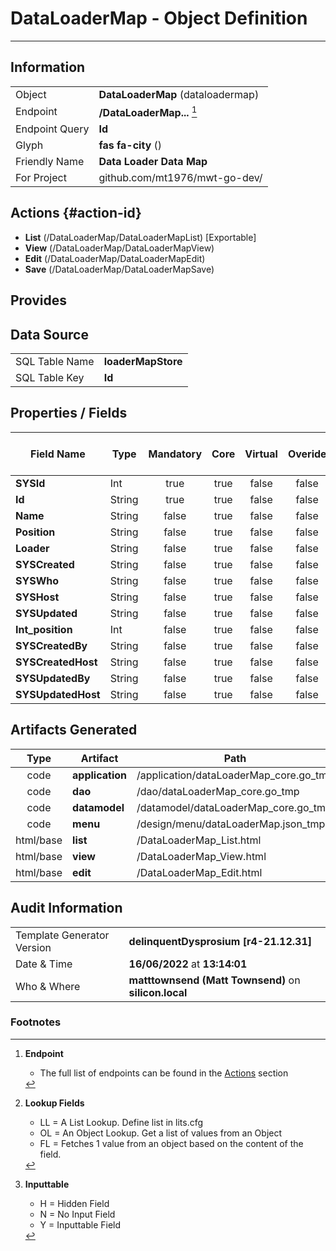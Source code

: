 # **DataLoaderMap** - Object Definition
---
##  Information
|   |   |
|---|---|
|Object         |**DataLoaderMap** (dataloadermap) |
|Endpoint 	    |**/DataLoaderMap...** [^1]|
|Endpoint Query |**Id**|
Glyph|**fas fa-city** ()
Friendly Name|**Data Loader Data Map**|
|For Project    |github.com/mt1976/mwt-go-dev/|

##  Actions {#action-id}
* **List** (/DataLoaderMap/DataLoaderMapList) [Exportable]
* **View** (/DataLoaderMap/DataLoaderMapView)
* **Edit** (/DataLoaderMap/DataLoaderMapEdit)
* **Save** (/DataLoaderMap/DataLoaderMapSave)









##  Provides







##  Data Source 
|   |   |
|---|---|
SQL Table Name       | **loaderMapStore**
SQL Table Key | **Id**



##  Properties / Fields
| Field Name| Type | Mandatory | Core | Virtual | Overide | Lookup [^2]| Lookup Object      | Lookup Field Source         | Lookup Return Value                | Inputable [^3]|DB Column|Default Value| No Change | Callout | Internal |
| -- | --  | :--: | :--: | :--: |:--: |:--: |:--: |-- |-- |:--: |-- | --| :--: | :--: | :--: |
|**SYSId**|Int|true|true|false|false|||||NH|_id|0|false|false|true|
|**Id**|String|true|true|false|false|||||Y|id||false|false|false|
|**Name**|String|false|true|false|false|||||Y|name||false|false|false|
|**Position**|String|false|true|false|false|||||Y|position||false|false|false|
|**Loader**|String|false|true|false|false|OL|DataLoader|Loader|Name|N|loader||false|false|false|
|**SYSCreated**|String|false|true|false|false|||||NH|_created||false|false|true|
|**SYSWho**|String|false|true|false|false|||||NH|_who||false|false|true|
|**SYSHost**|String|false|true|false|false|||||NH|_host||false|false|true|
|**SYSUpdated**|String|false|true|false|false|||||NH|_updated||false|false|true|
|**Int_position**|Int|false|true|false|false|||||Y|int_position|0|false|false|false|
|**SYSCreatedBy**|String|false|true|false|false|||||NH|_createdBy||false|false|true|
|**SYSCreatedHost**|String|false|true|false|false|||||NH|_createdHost||false|false|true|
|**SYSUpdatedBy**|String|false|true|false|false|||||NH|_updatedBy||false|false|true|
|**SYSUpdatedHost**|String|false|true|false|false|||||NH|_updatedHost||false|false|true|


##  Artifacts Generated
| Type | Artifact | Path|
| :--: | -- | -- |
| code | **application** | /application/dataLoaderMap_core.go_tmp |
| code | **dao** | /dao/dataLoaderMap_core.go_tmp |
| code | **datamodel** | /datamodel/dataLoaderMap_core.go_tmp |
| code | **menu** | /design/menu/dataLoaderMap.json_tmp |
| html/base | **list** | /DataLoaderMap_List.html |
| html/base | **view** | /DataLoaderMap_View.html |
| html/base | **edit** | /DataLoaderMap_Edit.html |


## Audit Information
|   |   |
|---|---|
Template Generator Version   | **delinquentDysprosium [r4-21.12.31]**
Date & Time		     | **16/06/2022** at **13:14:01**
Who & Where		     | **matttownsend (Matt Townsend)** on **silicon.local**

### Footnotes
[^1]: **Endpoint**
    * The full list of endpoints can be found in the [Actions](#action-id) section
[^2]: **Lookup Fields**
    * LL = A List Lookup. Define list in lits.cfg
    * OL = An Object Lookup. Get a list of values from an Object
    * FL = Fetches 1 value from an object based on the content of the field. 
[^3]: **Inputtable**   
    * H = Hidden Field
    * N = No Input Field
    * Y = Inputtable Field